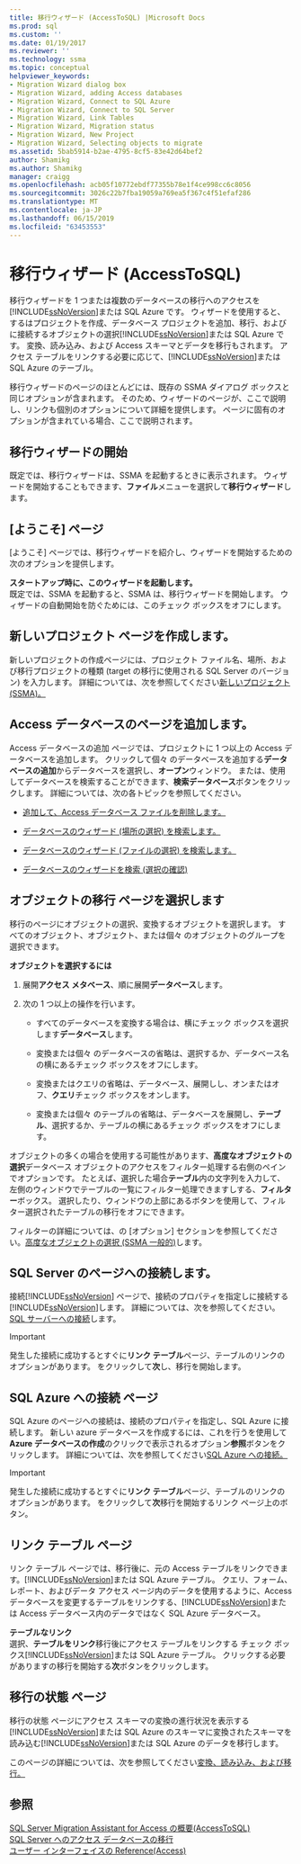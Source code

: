 ```yaml
---
title: 移行ウィザード (AccessToSQL) |Microsoft Docs
ms.prod: sql
ms.custom: ''
ms.date: 01/19/2017
ms.reviewer: ''
ms.technology: ssma
ms.topic: conceptual
helpviewer_keywords:
- Migration Wizard dialog box
- Migration Wizard, adding Access databases
- Migration Wizard, Connect to SQL Azure
- Migration Wizard, Connect to SQL Server
- Migration Wizard, Link Tables
- Migration Wizard, Migration status
- Migration Wizard, New Project
- Migration Wizard, Selecting objects to migrate
ms.assetid: 5bab5914-b2ae-4795-8cf5-83e42d64bef2
author: Shamikg
ms.author: Shamikg
manager: craigg
ms.openlocfilehash: acb05f10772ebdf77355b78e1f4ce998cc6c8056
ms.sourcegitcommit: 3026c22b7fba19059a769ea5f367c4f51efaf286
ms.translationtype: MT
ms.contentlocale: ja-JP
ms.lasthandoff: 06/15/2019
ms.locfileid: "63453553"
---
```

# <a name="migration-wizard-accesstosql"></a>移行ウィザード (AccessToSQL)
移行ウィザードを 1 つまたは複数のデータベースの移行へのアクセスを[!INCLUDE[ssNoVersion](../../includes/ssnoversion-md.md)]または SQL Azure です。 ウィザードを使用すると、するはプロジェクトを作成、データベース プロジェクトを追加、移行、およびに接続するオブジェクトの選択[!INCLUDE[ssNoVersion](../../includes/ssnoversion-md.md)]または SQL Azure です。 変換、読み込み、および Access スキーマとデータを移行もされます。 アクセス テーブルをリンクする必要に応じて、[!INCLUDE[ssNoVersion](../../includes/ssnoversion-md.md)]または SQL Azure のテーブル。  
  
移行ウィザードのページのほとんどには、既存の SSMA ダイアログ ボックスと同じオプションが含まれます。 そのため、ウィザードのページが、ここで説明し、リンクも個別のオプションについて詳細を提供します。 ページに固有のオプションが含まれている場合、ここで説明されます。  
  
## <a name="starting-the-migration-wizard"></a>移行ウィザードの開始  
既定では、移行ウィザードは、SSMA を起動するときに表示されます。 ウィザードを開始することもできます、**ファイル**メニューを選択して**移行ウィザード**します。  
  
## <a name="welcome-page"></a>[ようこそ] ページ  
[ようこそ] ページでは、移行ウィザードを紹介し、ウィザードを開始するための次のオプションを提供します。  
  
**スタートアップ時に、このウィザードを起動します。**  
既定では、SSMA を起動すると、SSMA は、移行ウィザードを開始します。 ウィザードの自動開始を防ぐためには、このチェック ボックスをオフにします。  
  
## <a name="create-new-project-page"></a>新しいプロジェクト ページを作成します。  
新しいプロジェクトの作成ページには、プロジェクト ファイル名、場所、および移行プロジェクトの種類 (target の移行に使用される SQL Server のバージョン) を入力します。 詳細については、次を参照してください[新しいプロジェクト (SSMA)。](https://msdn.microsoft.com/ca294f6d-eeb5-42ca-9306-156281a3f0f3)  
  
## <a name="add-access-databases-page"></a>Access データベースのページを追加します。  
Access データベースの追加 ページでは、プロジェクトに 1 つ以上の Access データベースを追加します。 クリックして個々 のデータベースを追加する**データベースの追加**からデータベースを選択し、**オープン**ウィンドウ。 または、使用してデータベースを検索することができます、**検索データベース**ボタンをクリックします。 詳細については、次の各トピックを参照してください。  
  
-   [追加して、Access データベース ファイルを削除します。](adding-and-removing-access-database-files-accesstosql.md)  
  
-   [データベースのウィザード (場所の選択) を検索します。](https://msdn.microsoft.com/00b2d32a-998b-47a7-b25c-589b5bd6777a)  
  
-   [データベースのウィザード (ファイルの選択) を検索します。](https://msdn.microsoft.com/2f574a34-4bab-40a4-89a8-ad4907ffc3fd)  
  
-   [データベースのウィザードを検索 (選択の確認)](https://msdn.microsoft.com/62e20e03-50cc-4ac8-8072-524d194d2ec3)  
  
## <a name="select-objects-to-migrate-page"></a>オブジェクトの移行 ページを選択します  
移行のページにオブジェクトの選択、変換するオブジェクトを選択します。 すべてのオブジェクト、オブジェクト、または個々 のオブジェクトのグループを選択できます。  
  
**オブジェクトを選択するには**  
  
1.  展開**アクセス メタベース**、順に展開**データベース**します。  
  
2.  次の 1 つ以上の操作を行います。  
  
    -   すべてのデータベースを変換する場合は、横にチェック ボックスを選択します**データベース**します。  
  
    -   変換または個々 のデータベースの省略は、選択するか、データベース名の横にあるチェック ボックスをオフにします。  
  
    -   変換またはクエリの省略は、データベース、展開しし、オンまたはオフ、**クエリ**チェック ボックスをオンします。  
  
    -   変換または個々 のテーブルの省略は、データベースを展開し、**テーブル**、選択するか、テーブルの横にあるチェック ボックスをオフにします。  
  
オブジェクトの多くの場合を使用する可能性があります、**高度なオブジェクトの選択**データベース オブジェクトのアクセスをフィルター処理する右側のペインでオプションです。 たとえば、選択した場合**テーブル**内の文字列を入力して、左側のウィンドウでテーブルの一覧にフィルター処理できますしする、**フィルター**ボックス。 選択したり、ウィンドウの上部にあるボタンを使用して、フィルター選択されたテーブルの移行をオフにできます。  
  
フィルターの詳細については、の [オプション] セクションを参照してください。[高度なオブジェクトの選択 (SSMA 一般的)](https://msdn.microsoft.com/f53b0c79-5473-410a-a0dc-d8f544f7a63c)します。  
  
## <a name="connect-to-sql-server-page"></a>SQL Server のページへの接続します。  
接続[!INCLUDE[ssNoVersion](../../includes/ssnoversion-md.md)] ページで、接続のプロパティを指定しに接続する[!INCLUDE[ssNoVersion](../../includes/ssnoversion-md.md)]します。 詳細については、次を参照してください。 [SQL サーバーへの接続](connect-to-sql-server-accesstosql.md)します。
  
> [!IMPORTANT]  
> 発生した接続に成功するとすぐに**リンク テーブル**ページ、テーブルのリンクのオプションがあります。 をクリックして**次**し、移行を開始します。  
  
## <a name="connect-to-sql-azure-page"></a>SQL Azure への接続 ページ  
SQL Azure のページへの接続は、接続のプロパティを指定し、SQL Azure に接続します。 新しい azure データベースを作成するには、これを行うを使用して**Azure データベースの作成**のクリックで表示されるオプション**参照**ボタンをクリックします。 詳細については、次を参照してください[SQL Azure への接続。](connect-to-azure-sql-db-accesstosql.md)  
  
> [!IMPORTANT]  
> 発生した接続に成功するとすぐに**リンク テーブル**ページ、テーブルのリンクのオプションがあります。 をクリックして**次**移行を開始するリンク ページ上のボタン。  
  
## <a name="link-tables-page"></a>リンク テーブル ページ  
リンク テーブル ページでは、移行後に、元の Access テーブルをリンクできます。[!INCLUDE[ssNoVersion](../../includes/ssnoversion-md.md)]または SQL Azure テーブル。 クエリ、フォーム、レポート、およびデータ アクセス ページ内のデータを使用するように、Access データベースを変更するテーブルをリンクする、[!INCLUDE[ssNoVersion](../../includes/ssnoversion-md.md)]または Access データベース内のデータではなく SQL Azure データベース。  
  
**テーブルなリンク**  
選択、**テーブルをリンク**移行後にアクセス テーブルをリンクする チェック ボックス[!INCLUDE[ssNoVersion](../../includes/ssnoversion-md.md)]または SQL Azure テーブル。 クリックする必要がありますの移行を開始する**次**ボタンをクリックします。  
  
## <a name="migration-status-page"></a>移行の状態 ページ  
移行の状態 ページにアクセス スキーマの変換の進行状況を表示する[!INCLUDE[ssNoVersion](../../includes/ssnoversion-md.md)]または SQL Azure のスキーマに変換されたスキーマを読み込む[!INCLUDE[ssNoVersion](../../includes/ssnoversion-md.md)]または SQL Azure のデータを移行します。  
  
このページの詳細については、次を参照してください[変換、読み込み、および移行。](https://msdn.microsoft.com/4ec83e96-88a5-4b7b-8d5a-f3429d9a936b)  
  
## <a name="see-also"></a>参照  
[SQL Server Migration Assistant for Access の概要&#40;AccessToSQL&#41;](../../ssma/access/getting-started-with-sql-server-migration-assistant-for-access-accesstosql.md)  
[SQL Server へのアクセス データベースの移行](migrating-access-databases-to-sql-server-azure-sql-db-accesstosql.md)  
[ユーザー インターフェイスの Reference(Access)](https://msdn.microsoft.com/af24c303-4a41-449b-9c86-d6558a97e839)  
  
